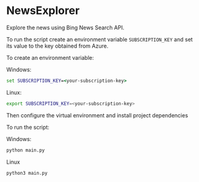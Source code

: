 # NewsExplorer

Explore the news using Bing News Search API.

To run the script create an environment variable `SUBSCRIPTION_KEY` and
set its value to the key obtained from Azure.

To create an environment variable:

Windows:
```cmd
set SUBSCRIPTION_KEY=<your-subscription-key>
```

Linux:
```bash
export SUBSCRIPTION_KEY=<your-subscription-key>
```

Then configure the virtual environment and install project
dependencies


To run the script:

Windows:
```cmd
python main.py
```

Linux
```bash
python3 main.py
```
